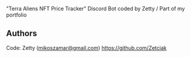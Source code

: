 "Terra Aliens NFT Price Tracker" Discord Bot coded by Zetty / Part of my portfolio

## Authors

Code: Zetty (mikoszamar@gmail.com)
https://github.com/Zetciak
